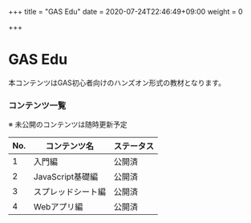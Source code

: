 +++
title = "GAS Edu"
date = 2020-07-24T22:46:49+09:00
weight = 0

+++

# GAS Edu

本コンテンツはGAS初心者向けのハンズオン形式の教材となります。

### コンテンツ一覧
※ 未公開のコンテンツは随時更新予定

| No. | コンテンツ名 | ステータス |
| --- | ---------- | --- |
| 1   | 入門編      | 公開済 |
| 2   | JavaScript基礎編 | 公開済 |
| 3   | スプレッドシート編| 公開済 |
| 4   | Webアプリ編  | 公開済 |
